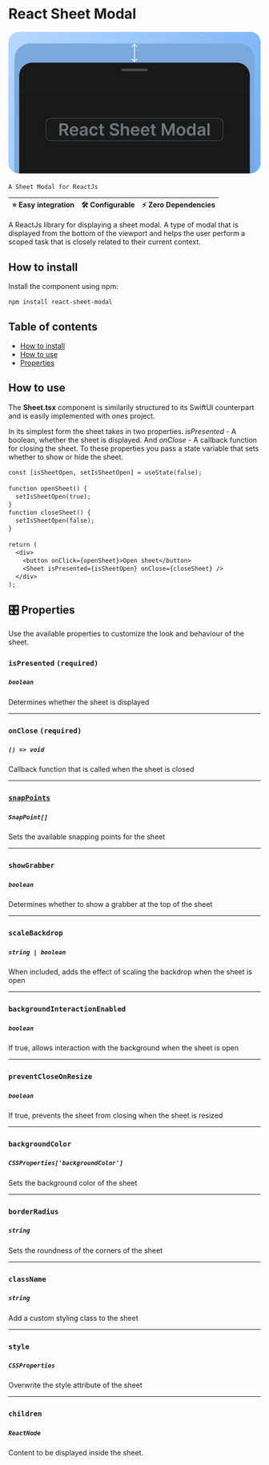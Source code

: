 # React Sheet Modal

![Library Illustration](/introduction/images/reactLibraryIllustration.png 'Main Illustration')

`A Sheet Modal for ReactJs`

| ⭐️ Easy integration | 🛠️ Configurable | ⚡️ Zero Dependencies |
| -------------------- | --------------- | --------------------- |

A ReactJs library for displaying a sheet modal. A type of modal that is displayed from the bottom of the viewport and helps the user perform a scoped task that is closely related to their current context.

## How to install

Install the component using npm:

```node
npm install react-sheet-modal
```

## Table of contents

- [How to install](#how-to-install)
- [How to use](#how-to-use)
- [Properties](#properties)

## How to use

The **Sheet.tsx** component is similarily structured to its SwiftUI counterpart and is easily implemented with ones project.

In its simplest form the sheet takes in two properties. _isPresented_ - A boolean, whether the sheet is displayed. And _onClose_ - A callback function for closing the sheet. To these properties you pass a state variable that sets whether to show or hide the sheet.

```tsx
const [isSheetOpen, setIsSheetOpen] = useState(false);

function openSheet() {
  setIsSheetOpen(true);
}
function closeSheet() {
  setIsSheetOpen(false);
}

return (
  <div>
    <button onClick={openSheet}>Open sheet</button>
    <Sheet isPresented={isSheetOpen} onClose={closeSheet} />
  </div>
);
```

## 🎛️ Properties

Use the available properties to customize the look and behaviour of the sheet.

### `isPresented` `(required)`

##### `boolean`

Determines whether the sheet is displayed

---

### `onClose` `(required)`

##### `() => void`

Callback function that is called when the sheet is closed

---

### [`snapPoints`](/introduction/SNAP-POINTS.md#snap-point)

##### `SnapPoint[]`

Sets the available snapping points for the sheet

---

### `showGrabber`

##### `boolean`

Determines whether to show a grabber at the top of the sheet

---

### `scaleBackdrop`

##### `string | boolean`

When included, adds the effect of scaling the backdrop when the sheet is open

---

### `backgroundInteractionEnabled`

##### `boolean`

If true, allows interaction with the background when the sheet is open

---

### `preventCloseOnResize`

##### `boolean`

If true, prevents the sheet from closing when the sheet is resized

---

### `backgroundColor`

##### `CSSProperties['backgroundColor']`

Sets the background color of the sheet

---

### `borderRadius`

##### `string`

Sets the roundness of the corners of the sheet

---

### `className`

##### `string`

Add a custom styling class to the sheet

---

### `style`

##### `CSSProperties`

Overwrite the style attribute of the sheet

---

### `children`

##### `ReactNode`

Content to be displayed inside the sheet.
